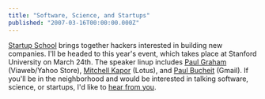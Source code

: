 ```yaml
---
title: "Software, Science, and Startups"
published: "2007-03-16T00:00:00.000Z"
---
```


[Startup School](http://startupschool.org/) brings together hackers interested in building new companies. I'll be headed to this year's event, which takes place at Stanford University on March 24th. The speaker linup includes [Paul Graham](http://paulgraham.com/bio.html) (Viaweb/Yahoo Store), [Mitchell Kapor](http://www.kapor.com/bio/index.html) (Lotus), and [Paul Bucheit](http://en.wikipedia.org/wiki/Paul_Buchheit) (Gmail). If you'll be in the neighborhood and would be interested in talking software, science, or startups, I'd like to [hear from you](mailto:rich_apodaca@yahoo.com).